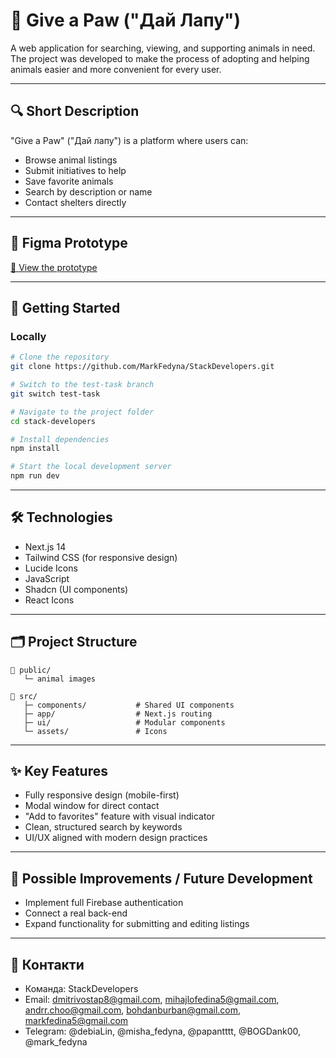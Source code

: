 # 🐾 Give a Paw ("Дай Лапу")

A web application for searching, viewing, and supporting animals in need. The project was developed to make the process of adopting and helping animals easier and more convenient for every user.

---

## 🔍 Short Description

"Give a Paw" ("Дай лапу") is a platform where users can:
- Browse animal listings
- Submit initiatives to help
- Save favorite animals
- Search by description or name
- Contact shelters directly

---

## 🎨 Figma Prototype
[🔗 View the prototype](https://www.figma.com/design/fNzjtOCyDpljhV6OvcbtXf/Untitled?node-id=0-1&t=8E8V53EciMgYi05V-1)

---

## 🚀 Getting Started

### Locally

```bash
# Clone the repository
git clone https://github.com/MarkFedyna/StackDevelopers.git

# Switch to the test-task branch
git switch test-task

# Navigate to the project folder
cd stack-developers

# Install dependencies
npm install

# Start the local development server
npm run dev
```
---

## 🛠️ Technologies
- Next.js 14
- Tailwind CSS (for responsive design)
- Lucide Icons
- JavaScript
- Shadcn (UI components)
- React Icons

---

## 🗂️ Project Structure
```
📁 public/
   └─ animal images

📁 src/
   ├─ components/           # Shared UI components
   ├─ app/                  # Next.js routing
   ├─ ui/                   # Modular components
   └─ assets/               # Icons
```
---

## ✨ Key Features
- Fully responsive design (mobile-first)
- Modal window for direct contact
- "Add to favorites" feature with visual indicator
- Clean, structured search by keywords
- UI/UX aligned with modern design practices

---

## 🔧 Possible Improvements / Future Development
- Implement full Firebase authentication
- Connect a real back-end
- Expand functionality for submitting and editing listings

---

## 📩 Контакти 
- Команда: StackDevelopers
- Email: dmitrivostap8@gmail.com,
       mihajlofedina5@gmail.com,
       andrr.choo@gmail.com,
       bohdanburban@gmail.com,
       markfedina5@gmail.com
- Telegram: @debiaLin,
          @misha_fedyna,
          @papantttt,
          @BOGDank00,
          @mark_fedyna
